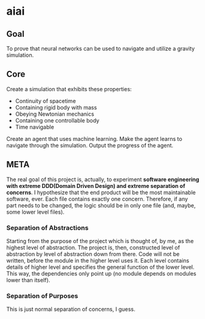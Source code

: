 # aiai
## Goal
To prove that neural networks can be used to navigate and
utilize a gravity simulation.
## Core
Create a simulation that exhibits these properties:
- Continuity of spacetime
- Containing rigid body with mass
- Obeying Newtonian mechanics
- Containing one controllable body
- Time navigable

Create an agent that uses machine learning.
Make the agent learns to navigate through the simulation.
Output the progress of the agent.
## META
The real goal of this project is, actually, to experiment
__software engineering with extreme DDD(Domain Driven Design)
and extreme separation of concerns__. I hypothesize that
the end product will be the most maintainable software, ever.
Each file contains exactly one concern. Therefore, if any
part needs to be changed, the logic should be in only one
file (and, maybe, some lower level files).
### Separation of Abstractions
Starting from the purpose of the project which is thought of,
by me, as the highest level of abstraction. The project is, then,
constructed level of abstraction by level of abstraction down
from there. Code will not be written, before the module in the
higher level uses it. Each level contains details of higher
level and specifies the general function of the lower level.
This way, the dependencies only point up (no module depends on
modules lower than itself).
### Separation of Purposes
This is just normal separation of concerns, I guess.

